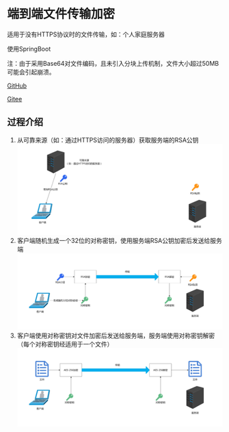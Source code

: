 # 端到端文件传输加密

适用于没有HTTPS协议时的文件传输，如：个人家庭服务器

使用SpringBoot

注：由于采用Base64对文件编码，且未引入分块上传机制，文件大小超过50MB可能会引起崩溃。

[GitHub](https://github.com/tianjingli/file_e2e_encryption)

[Gitee](https://gitee.com/tianjingli/file_e2e_encryption)

## 过程介绍

1. 从可靠来源（如：通过HTTPS访问的服务器）获取服务端的RSA公钥![1](assets/1.jpg)
2. 客户端随机生成一个32位的对称密钥，使用服务端RSA公钥加密后发送给服务端![2](assets/2.jpg)
3. 客户端使用对称密钥对文件加密后发送给服务端，服务端使用对称密钥解密（每个对称密钥经适用于一个文件）![3](assets/3.jpg)
